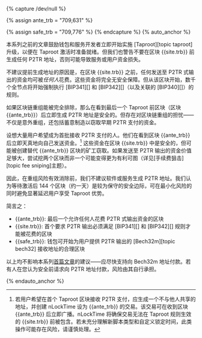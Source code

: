 {% capture /dev/null %}
<!-- 已在 regtest 上测试以下内容：
  - 根据 getblockchaininfo，Taproot 在 min_lockin_height 激活
  - nlocktime 为 x 的交易无法在高度 x-1 时发送，但可在高度 x 时发送

未测试：
  - 在 min_lockin_height 实际花费 P2TR 交易
-->

<!-- Taproot 规则生效前的最后一个区块 -->
{% assign ante_trb = "709,631" %}

<!-- 激活后保守的安全重组区块（+144 个区块） -->
{% assign safe_trb = "709,776" %}
{% endcapture %}
{% auto_anchor %}

本系列之前的文章鼓励钱包和服务开发者立即开始实施 [Taproot][topic taproot] 升级，以便在 Taproot 激活时准备就绪。但我们也警告不要在区块 {{site.trb}} 前生成任何 P2TR 地址，否则可能导致服务或用户资金损失。

不建议提前生成地址的原因是，在区块 {{site.trb}} 之前，任何发送至 P2TR 式输出的资金均可被*任何人*花费。这些资金将完全无安全保障。但从该区块开始，数千个全节点将开始强制执行 [BIP341][] 和 [BIP342][]（以及关联的 [BIP340][]）的规则。

如果区块链重组能被完全排除，那么在看到最后一个 Taproot 前区块（区块 {{ante_trb}}）后立即生成 P2TR 地址是安全的。但存在对区块链重组的担忧——不仅是意外重组，还包括蓄意制造以窃取早期 P2TR 支付的资金。

设想大量用户希望成为首批接收 P2TR 支付的人。他们在看到区块 {{ante_trb}} 后立即天真地向自己发送资金。[^timelocked-trb] 这些资金在区块 {{site.trb}} 中是安全的，但可能被创建替代 {{ante_trb}} 区块的矿工窃取。如果发送至 P2TR 输出的资金价值足够大，尝试挖两个区块而非一个可能变得更为有利可图（详见[手续费狙击][topic fee sniping]主题）。

因此，在重组风险有效消除前，我们不建议软件或服务生成 P2TR 地址。我们认为等待激活后 144 个区块（约一天）是较为保守的安全边际，可在最小化风险的同时避免显著延迟用户享受 Taproot 优势。

简言之：

- {{ante_trb}}: 最后一个允许任何人花费 P2TR 式输出资金的区块
- {{site.trb}}: 首个要求 P2TR 输出必须满足 [BIP341][] 和 [BIP342][] 规则才能被花费的区块
- {{safe_trb}}: 钱包可开始为用户提供 P2TR 输出的 [Bech32m][topic bech32] 接收地址的合理区块

以上均不影响本系列[首篇文章][taproot series 1]的建议——应尽快支持向 Bech32m 地址付款。若有人在您认为安全前请求向 P2TR 地址付款，风险由其自行承担。

[^timelocked-trb]:
    若用户希望在首个 Taproot 区块接收 P2TR 支付，应生成一个不与他人共享的地址，并创建 nLockTime 设为 {{ante_trb}} 的交易。该交易可在收到区块 {{ante_trb}} 后立即广播。nLockTime 将确保交易无法在 Taproot 规则生效的 {{site.trb}} 前被包含。若未充分理解新脚本类型和自定义锁定时间，此类操作可能存在风险，请谨慎处理。

[news139 st]: /zh/newsletters/2021/03/10/#taproot-activation-discussion
[taproot series 1]: /zh/preparing-for-taproot/#bech32m-发送支持
{% endauto_anchor %}
